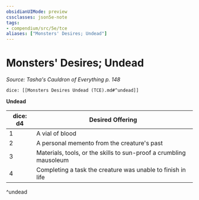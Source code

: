 ```yaml
---
obsidianUIMode: preview
cssclasses: json5e-note
tags:
- compendium/src/5e/tce
aliases: ["Monsters' Desires; Undead"]
---
```

# Monsters' Desires; Undead
*Source: Tasha's Cauldron of Everything p. 148* 

`dice: [[Monsters Desires Undead (TCE).md#^undead]]`

**Undead**

| dice: d4 | Desired Offering |
|----------|------------------|
| 1 | A vial of blood |
| 2 | A personal memento from the creature's past |
| 3 | Materials, tools, or the skills to sun-proof a crumbling mausoleum |
| 4 | Completing a task the creature was unable to finish in life |
^undead